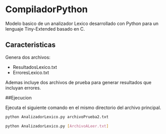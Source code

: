 # CompiladorPython

Modelo basico de un analizador Lexico desarrollado con Python para un lenguaje Tiny-Extended basado en C.

## Caracteristicas

Genera dos archivos:
- ResultadosLexico.txt
- ErroresLexico.txt

Ademas incluye dos archivos de prueba para generar resultados que incluyan errores.

##Ejecucion

Ejecuta el siguiente comando en el mismo directorio del archivo principal.

```sh
python AnalizadorLexico.py archivoPrueba2.txt
```

```sh
python AnalizadorLexico.py [ArchivoALeer.txt]
```
